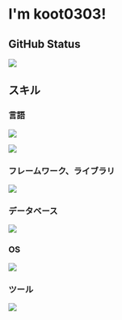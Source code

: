 # I'm koot0303!

## GitHub Status

![](https://github-profile-summary-cards.vercel.app/api/cards/profile-details?username=koot0303&theme=dark)


## スキル

### 言語

![](https://skillicons.dev/icons?i=python,javascript,html,css)

![](https://github-readme-stats.vercel.app/api/top-langs/?username=koot0303&layout=compact&theme=dark)

### フレームワーク、ライブラリ

![](https://skillicons.dev/icons?i=django,flask,vuejs,nodejs)

### データベース

![](https://skillicons.dev/icons?i=mysql,sqlite)

### OS

![](https://skillicons.dev/icons?i=windows,linux,raspberrypi)

### ツール

![](https://skillicons.dev/icons?i=git,github,vscode,)
